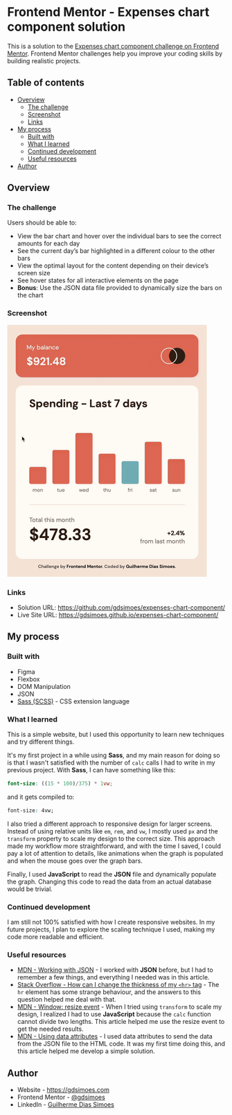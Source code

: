 # Frontend Mentor - Expenses chart component solution

This is a solution to the [Expenses chart component challenge on Frontend Mentor](https://www.frontendmentor.io/challenges/expenses-chart-component-e7yJBUdjwt). Frontend Mentor challenges help you improve your coding skills by building realistic projects.

## Table of contents

-   [Overview](#overview)
    -   [The challenge](#the-challenge)
    -   [Screenshot](#screenshot)
    -   [Links](#links)
-   [My process](#my-process)
    -   [Built with](#built-with)
    -   [What I learned](#what-i-learned)
    -   [Continued development](#continued-development)
    -   [Useful resources](#useful-resources)
-   [Author](#author)

## Overview

### The challenge

Users should be able to:

-   View the bar chart and hover over the individual bars to see the correct amounts for each day
-   See the current day’s bar highlighted in a different colour to the other bars
-   View the optimal layout for the content depending on their device’s screen size
-   See hover states for all interactive elements on the page
-   **Bonus**: Use the JSON data file provided to dynamically size the bars on the chart

### Screenshot

![A GIF of the website](./screen.gif)

### Links

-   Solution URL: <https://github.com/gdsimoes/expenses-chart-component/>
-   Live Site URL: <https://gdsimoes.github.io/expenses-chart-component/>

## My process

### Built with

-   Figma
-   Flexbox
-   DOM Manipulation
-   JSON
-   [Sass (SCSS)](https://styled-components.com/) - CSS extension language

### What I learned

This is a simple website, but I used this opportunity to learn new techniques and try different things.

It's my first project in a while using **Sass**, and my main reason for doing so is that I wasn't satisfied with the number of `calc` calls I had to write in my previous project. With **Sass**, I can have something like this:

```scss
font-size: ((15 * 100)/375) * 1vw;
```

and it gets compiled to:

```css
font-size: 4vw;
```

I also tried a different approach to responsive design for larger screens. Instead of using relative units like `em`, `rem`, and `vw`, I mostly used `px` and the `transform` property to scale my design to the correct size. This approach made my workflow more straightforward, and with the time I saved, I could pay a lot of attention to details, like animations when the graph is populated and when the mouse goes over the graph bars.

Finally, I used **JavaScript** to read the **JSON** file and dynamically populate the graph. Changing this code to read the data from an actual database would be trivial.

### Continued development

I am still not 100% satisfied with how I create responsive websites. In my future projects, I plan to explore the scaling technique I used, making my code more readable and efficient.

### Useful resources

-   [MDN - Working with JSON](https://developer.mozilla.org/en-US/docs/Learn/JavaScript/Objects/JSON) - I worked with **JSON** before, but I had to remember a few things, and everything I needed was in this article.
-   [Stack Overflow - How can I change the thickness of my `<hr>` tag](https://stackoverflow.com/questions/4151743/how-can-i-change-the-thickness-of-my-hr-tag) - The `hr` element has some strange behaviour, and the answers to this question helped me deal with that.
-   [MDN - Window: resize event](https://developer.mozilla.org/en-US/docs/Web/API/Window/resize_event) - When I tried using `transform` to scale my design, I realized I had to use **JavaScript** because the `calc` function cannot divide two lengths. This article helped me use the resize event to get the needed results.
-   [MDN - Using data attributes](https://developer.mozilla.org/en-US/docs/Learn/HTML/Howto/Use_data_attributes) - I used data attributes to send the data from the JSON file to the HTML code. It was my first time doing this, and this article helped me develop a simple solution.

## Author

-   Website - <https://gdsimoes.com>
-   Frontend Mentor - [@gdsimoes](https://www.frontendmentor.io/profile/gdsimoes)
-   LinkedIn - [Guilherme Dias Simoes](https://www.linkedin.com/in/gdsimoes)
